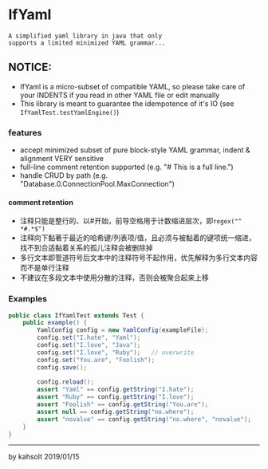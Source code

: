 # IfYaml

    A simplified yaml library in java that only 
    supports a limited minimized YAML grammar...


## NOTICE:
  - IfYaml is a micro-subset of compatible YAML, so please take care of your INDENTS if you read in other YAML file or edit manually
  - This library is meant to guarantee the idempotence of it's IO (see `IfYamlTest.testYamlEngine()`)

### features
  - accept minimized subset of pure block-style YAML grammar, indent & alignment VERY sensitive
  - full-line comment retention supported (e.g. "# This is a full line.")
  - handle CRUD by path (e.g. "Database.0.ConnectionPool.MaxConnection")

#### comment retention
  - 注释只能是整行的、以#开始，前导空格用于计数缩进层次，即`regex("^ *#.*$")`
  - 注释向下黏著于最近的哈希键/列表项/值，且必须与被黏着的键项统一缩进，找不到合适黏着关系的孤儿注释会被删除掉
  - 多行文本即管道符号后文本中的注释符号不起作用，优先解释为多行文本内容而不是单行注释
  - 不建议在多段文本中使用分散的注释，否则会被聚合起来上移

### Examples
```java
public class IfYamlTest extends Test { 
    public example() {
        YamlConfig config = new YamlConfig(exampleFile);
        config.set("I.hate", "Yaml");
        config.set("I.love", "Java");
        config.set("I.love", "Ruby");   // overwrite
        config.set("You.are", "Foolish");
        config.save();
    
        config.reload();
        assert "Yaml" == config.getString("I.hate");
        assert "Ruby" == config.getString("I.love");
        assert "Foolish" == config.getString("You.are");
        assert null == config.getString("no.where");
        assert "novalue" == config.getString("no.where", "novalue");
    }
}
```

----

by kahsolt
2019/01/15